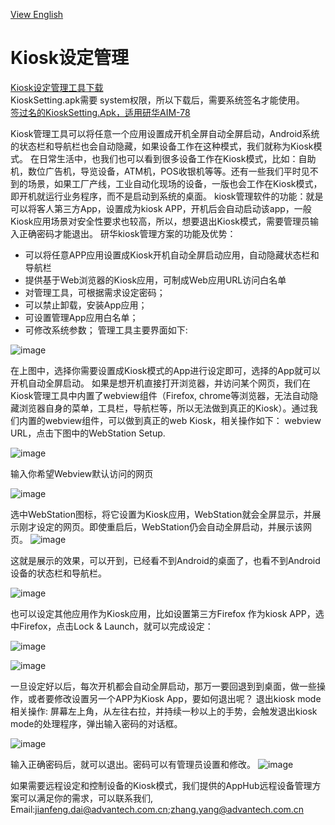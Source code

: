 [View English](https://github.com/AIM-Android/KioskManager/blob/main/README.md)
# Kiosk设定管理
[Kiosk设定管理工具下载](https://github.com/AIM-Android/KioskManager/raw/main/KioskSetting.apk)<br>
KioskSetting.apk需要 system权限，所以下载后，需要系统签名才能使用。<br>
[签过名的KioskSetting.Apk，适用研华AIM-78](https://github.com/AIM-Android/KioskManager/blob/main/KioskSetting_v1.0.4_signed_aim78.apk)

Kiosk管理工具可以将任意一个应用设置成开机全屏自动全屏启动，Android系统的状态栏和导航栏也会自动隐藏，如果设备工作在这种模式，我们就称为Kiosk模式。
在日常生活中，也我们也可以看到很多设备工作在Kiosk模式，比如：自助机，数位广告机，导览设备，ATM机，POS收银机等等。还有一些我们平时见不到的场景，如果工厂产线，工业自动化现场的设备，一版也会工作在Kiosk模式，即开机就运行业务程序，而不是启动到系统的桌面。
kiosk管理软件的功能：就是可以将客人第三方App，设置成为kiosk APP，开机后会自动启动该app，一般Kiosk应用场景对安全性要求也较高，所以，想要退出Kiosk模式，需要管理员输入正确密码才能退出。
研华kiosk管理方案的功能及优势：
* 可以将任意APP应用设置成Kiosk开机自动全屏启动应用，自动隐藏状态栏和导航栏
* 提供基于Web浏览器的Kiosk应用，可制成Web应用URL访问白名单
* 对管理工具，可根据需求设定密码；
* 可以禁止卸载，安装App应用；
* 可设置管理App应用白名单；
* 可修改系统参数；
管理工具主要界面如下:

![image](https://user-images.githubusercontent.com/20899121/158548501-f0e24739-d7f5-43a1-9d64-c590ce12171b.png)

在上图中，选择你需要设置成Kiosk模式的App进行设定即可，选择的App就可以开机自动全屏启动。
如果是想开机直接打开浏览器，并访问某个网页，我们在Kiosk管理工具中内置了webview组件（Firefox, chrome等浏览器，无法自动隐藏浏览器自身的菜单，工具栏，导航栏等，所以无法做到真正的Kiosk）。通过我们内置的webview组件，可以做到真正的web Kiosk，相关操作如下：
webview URL，点击下图中的WebStation Setup.

![image](https://user-images.githubusercontent.com/20899121/158548549-989aba05-907b-4d1c-9b22-76d5bab933d8.png)

输入你希望Webview默认访问的网页

![image](https://user-images.githubusercontent.com/20899121/158548604-48c78b7c-e5a1-442c-8869-7dcc9a7744e4.png)

选中WebStation图标，将它设置为Kiosk应用，WebStation就会全屏显示，并展示刚才设定的网页。即使重启后，WebStation仍会自动全屏启动，并展示该网页。
![image](https://user-images.githubusercontent.com/20899121/158548641-3f4f8eb3-1d77-4305-aecb-0deb6cec7441.png)

这就是展示的效果，可以开到，已经看不到Android的桌面了，也看不到Android设备的状态栏和导航栏。

![image](https://user-images.githubusercontent.com/20899121/158548682-2a8cbfe1-7e3c-4526-949d-9ed7fb36eab4.png)

也可以设定其他应用作为Kiosk应用，比如设置第三方Firefox 作为kiosk APP，选中Firefox，点击Lock & Launch，就可以完成设定：

![image](https://user-images.githubusercontent.com/20899121/158551397-3290f424-913c-49bf-9011-bc47a363bb69.png)

![image](https://user-images.githubusercontent.com/20899121/158551398-be191c81-3b38-4445-aeec-22346869f5c7.png)

一旦设定好以后，每次开机都会自动全屏启动，那万一要回退到到桌面，做一些操作，或者要修改设置另一个APP为Kiosk App，要如何退出呢？
退出kiosk mode相关操作:
屏幕左上角，从左往右拉，并持续一秒以上的手势，会触发退出kiosk mode的处理程序，弹出输入密码的对话框。

![image](https://user-images.githubusercontent.com/20899121/158551445-bd6c8ab8-da79-44be-83c1-6d518ef69738.png)

输入正确密码后，就可以退出。密码可以有管理员设置和修改。
![image](https://user-images.githubusercontent.com/20899121/158551525-4c3d6a85-0626-496c-bc20-9a1f312ac94e.png)

如果需要远程设定和控制设备的Kiosk模式，我们提供的AppHub远程设备管理方案可以满足你的需求，可以联系我们,<br>
Email:jianfeng.dai@advantech.com.cn;zhang.yang@advantech.com.cn
